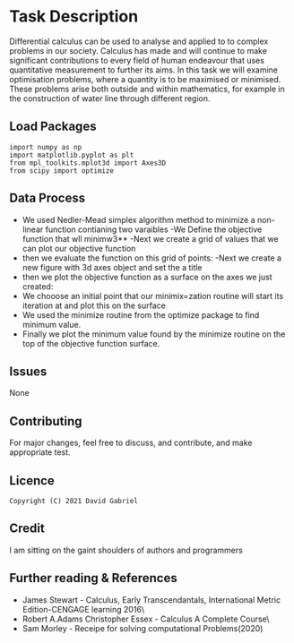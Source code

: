 # **Task Description**

Differential calculus can be used to analyse and applied to to complex problems in our society. Calculus has made and will continue to make significant contributions to every field of human endeavour that uses quantitative measurement to further its aims. 
In this task we will examine optimisation problems, where a quantity is to be maximised or minimised. These problems arise both outside and within mathematics, for example in the construction of water line through different region.

## **Load Packages**

```
import numpy as np
import matplotlib.pyplot as plt
from mpl_toolkits.mplot3d import Axes3D
from scipy import optimize
```

## **Data Process**
- We used Nedler-Mead simplex algorithm method to minimize a non-linear function contianing two varaibles 
-We Define the objective function that wll minimw3**
-Next we create a grid of values that we can plot our objective function
- then we evaluate the function on this grid of points:
-Next we create  a new figure with 3d axes object and set the a title
- then we plot the objective function as a surface on the axes we just created:
- We chooose an initial point that our minimix=zation routine will start its iteration at and plot this on the surface
- We used the minimize routine from the optimize package to find minimum value.
- Finally we plot the minimum value found by the minimize routine on the top of the objective function surface.

## **Issues**
None



## **Contributing**
For major changes, feel free to discuss, and contribute, and make appropriate test.

## **Licence**
```
Copyright (C) 2021 David Gabriel
```

## **Credit**
I am sitting on the gaint shoulders of authors and programmers

## **Further reading & References**
- James Stewart - Calculus, Early Transcendantals, International Metric Edition-CENGAGE learning 2016\
- Robert A.Adams Christopher Essex - Calculus A Complete Course\
- Sam Morley - Receipe for solving computational Problems(2020)




